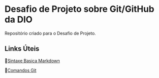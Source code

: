# Desafio de Projeto sobre Git/GitHub da DIO
Repositório criado para o Desafio de Projeto.

## Links Úteis
📖[Sintaxe Basica Markdown](https://www.markdownguide.org/basic-syntax/)

📖[Comandos Git](https://comandosgit.github.io/)
